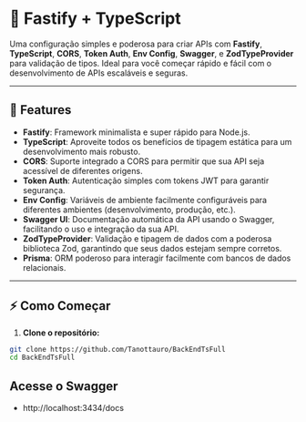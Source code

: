 # 🚀 **Fastify + TypeScript**

Uma configuração simples e poderosa para criar APIs com **Fastify**, **TypeScript**, **CORS**, **Token Auth**, **Env Config**, **Swagger**, e **ZodTypeProvider** para validação de tipos. Ideal para você começar rápido e fácil com o desenvolvimento de APIs escaláveis e seguras.

---

## 🌟 **Features**

- **Fastify**: Framework minimalista e super rápido para Node.js.
- **TypeScript**: Aproveite todos os benefícios de tipagem estática para um desenvolvimento mais robusto.
- **CORS**: Suporte integrado a CORS para permitir que sua API seja acessível de diferentes origens.
- **Token Auth**: Autenticação simples com tokens JWT para garantir segurança.
- **Env Config**: Variáveis de ambiente facilmente configuráveis para diferentes ambientes (desenvolvimento, produção, etc.).
- **Swagger UI**: Documentação automática da API usando o Swagger, facilitando o uso e integração da sua API.
- **ZodTypeProvider**: Validação e tipagem de dados com a poderosa biblioteca Zod, garantindo que seus dados estejam sempre corretos.
- **Prisma**: ORM poderoso para interagir facilmente com bancos de dados relacionais.

---

## ⚡ **Como Começar**

1. **Clone o repositório:**

```bash
git clone https://github.com/Tanottauro/BackEndTsFull
cd BackEndTsFull
```

## Acesse o Swagger
- http://localhost:3434/docs



